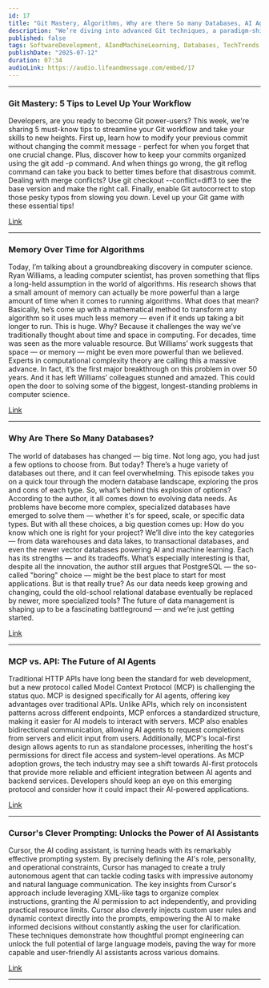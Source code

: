 ```yaml
---
id: 17
title: "Git Mastery, Algorithms, Why are there So many Databases, AI Agents & Prompting"
description: "We’re diving into advanced Git techniques, a paradigm-shifting discovery in algorithm design, the ever-expanding world of databases, the rise of AI-first protocols, and the secret sauce behind next-gen coding assistants. Whether you’re a developer, data enthusiast, or AI explorer, these stories will sharpen your skills and expand your perspective."
published: false
tags: SoftwareDevelopment, AIandMachineLearning, Databases, TechTrends
publishDate: "2025-07-12"
duration: 07:34
audioLink: https://audio.lifeandmessage.com/embed/17
---
```


---

### **Git Mastery: 5 Tips to Level Up Your Workflow**

Developers, are you ready to become Git power-users? This week, we're sharing 5 must-know tips to streamline your Git workflow and take your skills to new heights. 
First up, learn how to modify your previous commit without changing the commit message - perfect for when you forget that one crucial change. Plus, discover how to keep your commits organized using the git add -p command. And when things go wrong, the git reflog command can take you back to better times before that disastrous commit. Dealing with merge conflicts? Use git checkout --conflict=diff3 to see the base version and make the right call. Finally, enable Git autocorrect to stop those pesky typos from slowing you down. Level up your Git game with these essential tips!

[Link](https://faun.dev/c/stories/ygnys/top-5-git-tips-trickss/)

---

### **Memory Over Time for Algorithms**

Today, I’m talking about a groundbreaking discovery in computer science.
Ryan Williams, a leading computer scientist, has proven something that flips a long-held assumption in the world of algorithms. His research shows that a small amount of memory can actually be more powerful than a large amount of time when it comes to running algorithms.
What does that mean? Basically, he’s come up with a mathematical method to transform any algorithm so it uses much less memory — even if it ends up taking a bit longer to run. This is huge.
Why? Because it challenges the way we’ve traditionally thought about time and space in computing. For decades, time was seen as the more valuable resource. But Williams’ work suggests that space — or memory — might be even more powerful than we believed.
Experts in computational complexity theory are calling this a massive advance. In fact, it’s the first major breakthrough on this problem in over 50 years. And it has left Williams’ colleagues stunned and amazed.
This could open the door to solving some of the biggest, longest-standing problems in computer science.

[Link](https://www.quantamagazine.org/for-algorithms-a-little-memory-outweighs-a-lot-of-time-20250521/)

---

### **Why Are There So Many Databases?**

The world of databases has changed — big time.
Not long ago, you had just a few options to choose from. But today? There’s a huge variety of databases out there, and it can feel overwhelming. This episode takes you on a quick tour through the modern database landscape, exploring the pros and cons of each type.
So, what’s behind this explosion of options? According to the author, it all comes down to evolving data needs. As problems have become more complex, specialized databases have emerged to solve them — whether it's for speed, scale, or specific data types.
But with all these choices, a big question comes up: How do you know which one is right for your project?
We’ll dive into the key categories — from data warehouses and data lakes, to transactional databases, and even the newer vector databases powering AI and machine learning. Each has its strengths — and its tradeoffs.
What’s especially interesting is that, despite all the innovation, the author still argues that PostgreSQL — the so-called "boring" choice — might be the best place to start for most applications.
But is that really true? As our data needs keep growing and changing, could the old-school relational database eventually be replaced by newer, more specialized tools?
The future of data management is shaping up to be a fascinating battleground — and we’re just getting started.

[Link](https://blog.det.life/why-are-there-so-many-databases-87d334c5dce6)

---

### **MCP vs. API: The Future of AI Agents**

Traditional HTTP APIs have long been the standard for web development, but a new protocol called Model Context Protocol (MCP) is challenging the status quo. MCP is designed specifically for AI agents, offering key advantages over traditional APIs.
Unlike APIs, which rely on inconsistent patterns across different endpoints, MCP enforces a standardized structure, making it easier for AI models to interact with servers. MCP also enables bidirectional communication, allowing AI agents to request completions from servers and elicit input from users. Additionally, MCP's local-first design allows agents to run as standalone processes, inheriting the host's permissions for direct file access and system-level operations.
As MCP adoption grows, the tech industry may see a shift towards AI-first protocols that provide more reliable and efficient integration between AI agents and backend services. Developers should keep an eye on this emerging protocol and consider how it could impact their AI-powered applications.

[Link](https://glama.ai/blog/2025-06-06-mcp-vs-api)

---

### **Cursor's Clever Prompting: Unlocks the Power of AI Assistants**

Cursor, the AI coding assistant, is turning heads with its remarkably effective prompting system. By precisely defining the AI's role, personality, and operational constraints, Cursor has managed to create a truly autonomous agent that can tackle coding tasks with impressive autonomy and natural language communication.
The key insights from Cursor's approach include leveraging XML-like tags to organize complex instructions, granting the AI permission to act independently, and providing practical resource limits. Cursor also cleverly injects custom user rules and dynamic context directly into the prompts, empowering the AI to make informed decisions without constantly asking the user for clarification. These techniques demonstrate how thoughtful prompt engineering can unlock the full potential of large language models, paving the way for more capable and user-friendly AI assistants across various domains.

[Link](https://byteatatime.dev/posts/cursor-prompt-analysis)

---

